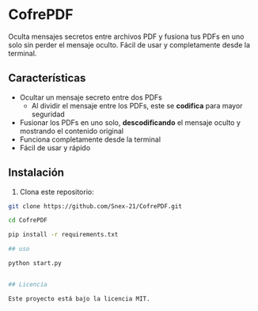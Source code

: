 # CofrePDF

Oculta mensajes secretos entre archivos PDF y fusiona tus PDFs en uno solo sin perder el mensaje oculto. 
Fácil de usar y completamente desde la terminal.


## Características

- Ocultar un mensaje secreto entre dos PDFs
  - Al dividir el mensaje entre los PDFs, este se **codifica** para mayor seguridad
- Fusionar los PDFs en uno solo, **descodificando** el mensaje oculto y mostrando el contenido original
- Funciona completamente desde la terminal
- Fácil de usar y rápido


## Instalación

1. Clona este repositorio:
```bash
git clone https://github.com/Snex-21/CofrePDF.git

cd CofrePDF

pip install -r requirements.txt

## uso

python start.py


## Licencia

Este proyecto está bajo la licencia MIT.

